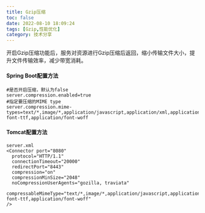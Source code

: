 ```yaml
---
title: Gzip压缩
toc: false
date: 2022-08-10 18:09:24
tags: [Gzip,性能优化]
category: 技术分享
---
```

开启Gzip压缩功能后，服务对资源进行Gzip压缩后返回，缩小传输文件大小，提升文件传输效率，减少带宽消耗。
#### Spring Boot配置方法
```
#是否开启压缩，默认为false
server.compression.enabled=true
#指定要压缩的MIME type
server.compression.mime-types=text/*,image/*,application/javascript,application/xml,application/x-font-ttf,application/font-woff
```
#### Tomcat配置方法
```
server.xml
<Connector port="8080"
  protocol="HTTP/1.1"
  connectionTimeout="20000"
  redirectPort="8443"
  compression="on"
  compressionMinSize="2048"
  noCompressionUserAgents="gozilla, traviata"
  compressableMimeType="text/*,image/*,application/javascript,application/xml,application/x-font-ttf,application/font-woff"
/>
```